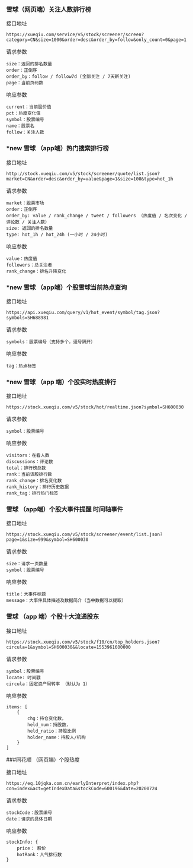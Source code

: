 ### 雪球（网页端）关注人数排行榜

接口地址

```
https://xueqiu.com/service/v5/stock/screener/screen?category=CN&size=1000&order=desc&order_by=follow&only_count=0&page=1
```

请求参数

```
size：返回的排名数量
order：正倒序
order_by：follow / follow7d (全部关注 / 7天新关注)
page：当前页码数
```

响应参数

```
current：当前股价值
pct：热度变化值
symbol：股票编号
name：股票名
follow：关注人数
```

### *new 雪球 （app端）热门搜索排行榜

接口地址

```
http://stock.xueqiu.com/v5/stock/screener/quote/list.json?market=CN&order=desc&order_by=value&page=1&size=100&type=hot_1h
```

请求参数

```
market：股票市场
order：正倒序
order_by: value / rank_change / tweet / followers （热度值 / 名次变化 / 评论数 / 关注人数）
size: 返回的排名数量
type: hot_1h / hot_24h (一小时 / 24小时)
```

响应参数

```
value：热度值
followers：总关注者
rank_change：排名升降变化
```

### *new 雪球 （app端）个股雪球当前热点查询

接口地址

```
https://api.xueqiu.com/query/v1/hot_event/symbol/tag.json?symbols=SH688981
```

请求参数

```
symbols：股票编号（支持多个，逗号隔开）
```

响应参数

```
tag：热点标签
```

### *new 雪球 （app 端）个股实时热度排行

接口地址

 ```
https://stock.xueqiu.com/v5/stock/hot/realtime.json?symbol=SH600030
 ```

请求参数

```
symbol：股票编号
```

响应参数

```
visitors：在看人数
discussions：评论数
total：排行榜总数
rank：当前该股排行数
rank_change：排名变化数
rank_history：排行历史数据
rank_tag：排行热门标签
```

### 雪球 （app端）个股大事件提醒 时间轴事件

接口地址

```
https://stock.xueqiu.com/v5/stock/screener/event/list.json?page=1&size=999&symbol=SH600030
```

请求参数

```
size：请求一页数量
symbol：股票编号
```

响应参数

```
title：大事件标题
message：大事件具体描述及数据简介（当中数据可以提取）
```

### 雪球 （app 端）个股十大流通股东

接口地址

```
https://stock.xueqiu.com/v5/stock/f10/cn/top_holders.json?circula=1&symbol=SH600030&&locate=1553961600000
```

请求参数

```
symbol：股票编号
locate: 时间戳
circula：固定资产周转率 （默认为 1）
```

响应参数

```
items: [
	{
		chg：持仓变化数，
		held_num：持股数，
		held_ratio：持股比例
		holder_name：持股人/机构
	}
]
```









###同花顺 （网页端）个股热度

接口地址

```
https://eq.10jqka.com.cn/earlyInterpret/index.php?con=index&act=getIndexData&stockCode=600196&date=20200724
```

请求参数

```
stockCode：股票编号
date：请求的具体日期
```

响应参数

```
stockInfo: {
	price： 股价
	hotRank：人气排行数
}
```



